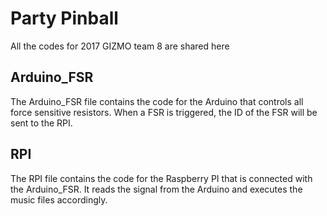 # Party Pinball

All the codes for 2017 GIZMO team 8 are shared here


## Arduino_FSR

The Arduino_FSR file contains the code for the Arduino that controls all force sensitive resistors. When a FSR is triggered, the ID of the FSR will be sent to the RPI.

## RPI

The RPI file contains the code for the Raspberry PI that is connected with the Arduino_FSR. It reads the signal from the Arduino and executes the music files accordingly.
